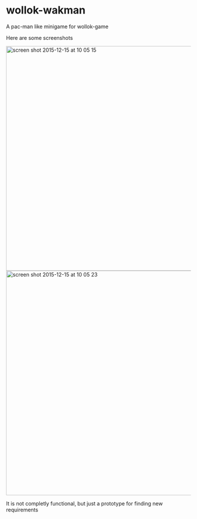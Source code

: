 # wollok-wakman
A pac-man like minigame for wollok-game

Here are some screenshots

<img width="612" alt="screen shot 2015-12-15 at 10 05 15" src="https://cloud.githubusercontent.com/assets/4428120/11811316/91d18b6e-a313-11e5-9480-726328c87e19.png">
<img width="612" alt="screen shot 2015-12-15 at 10 05 23" src="https://cloud.githubusercontent.com/assets/4428120/11811331/9ec19f26-a313-11e5-85c7-601d8bef2191.png">

It is not completly functional, but just a prototype for finding new requirements
